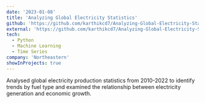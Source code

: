 ```yaml
---
date: '2023-01-08'
title: 'Analyzing Global Electricity Statistics'
github: 'https://github.com/karthikcd7/Analyzing-Global-Electricity-Statistics-IDMP'
external: 'https://github.com/karthikcd7/Analyzing-Global-Electricity-Statistics-IDMP'
tech:
  - Python
  - Machine Learning
  - Time Series
company: 'Northeastern'
showInProjects: true
---
```

Analysed global electricity production statistics from 2010-2022 to identify trends by fuel type and examined the relationship between electricity generation and economic growth.